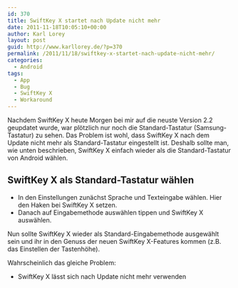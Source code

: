 ```yaml
---
id: 370
title: SwiftKey X startet nach Update nicht mehr
date: 2011-11-18T10:05:10+00:00
author: Karl Lorey
layout: post
guid: http://www.karllorey.de/?p=370
permalink: /2011/11/18/swiftkey-x-startet-nach-update-nicht-mehr/
categories:
  - Android
tags:
  - App
  - Bug
  - SwiftKey X
  - Workaround
---
```

Nachdem SwiftKey X heute Morgen bei mir auf die neuste Version 2.2 geupdatet wurde, war plötzlich nur noch die Standard-Tastatur (Samsung-Tastatur) zu sehen. Das Problem ist wohl, dass SwiftKey X nach dem Update nicht mehr als Standard-Tastatur eingestellt ist. Deshalb sollte man, wie unten beschrieben, SwiftKey X einfach wieder als die Standard-Tastatur von Android wählen.

## SwiftKey X als Standard-Tastatur wählen

  * In den Einstellungen zunächst Sprache und Texteingabe wählen. Hier den Haken bei SwiftKey X setzen.
  * Danach auf Eingabemethode auswählen tippen und SwiftKey X auswählen.

Nun sollte SwiftKey X wieder als Standard-Eingabemethode ausgewählt sein und ihr in den Genuss der neuen SwiftKey X-Features kommen (z.B. das Einstellen der Tastenhöhe).<!--more-->

Wahrscheinlich das gleiche Problem:

  * SwiftKey X lässt sich nach Update nicht mehr verwenden
